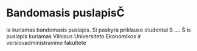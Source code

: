 # Bandomasis puslapisČ

ia kuriamas bandomasis puslapis. Si paskyra priklauso studentui S .... Š
is puslapis kuriamas Vilniaus Universiteto Ekonomikos ir verslovadministravimo fakultete 
